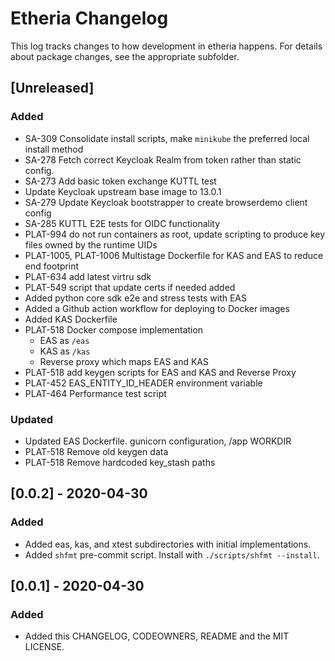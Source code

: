 # Etheria Changelog

This log tracks changes to how development
in etheria happens. For details about package
changes, see the appropriate subfolder.

## [Unreleased]

### Added

- SA-309 Consolidate install scripts, make `minikube` the preferred local install method 
- SA-278 Fetch correct Keycloak Realm from token rather than static config.
- SA-273 Add basic token exchange KUTTL test
- Update Keycloak upstream base image to 13.0.1
- SA-279 Update Keycloak bootstrapper to create browserdemo client config
- SA-285 KUTTL E2E tests for OIDC functionality
- PLAT-994 do not run containers as root, update scripting to produce key files owned by the runtime UIDs
- PLAT-1005, PLAT-1006 Multistage Dockerfile for KAS and EAS to reduce end footprint
- PLAT-634 add latest virtru sdk
- PLAT-549 script that update certs if needed added
- Added python core sdk e2e and stress tests with EAS
- Added a Github action workflow for deploying to Docker images
- Added KAS Dockerfile
- PLAT-518 Docker compose implementation
  - EAS as `/eas`
  - KAS as `/kas`
  - Reverse proxy which maps EAS and KAS
- PLAT-518 add keygen scripts for EAS and KAS and Reverse Proxy
- PLAT-452 EAS_ENTITY_ID_HEADER environment variable
- PLAT-464 Performance test script

### Updated

- Updated EAS Dockerfile. gunicorn configuration, /app WORKDIR
- PLAT-518 Remove old keygen data
- PLAT-518 Remove hardcoded key_stash paths

## [0.0.2] - 2020-04-30

### Added

- Added eas, kas, and xtest subdirectories with initial implementations.
- Added `shfmt` pre-commit script. Install with `./scripts/shfmt --install`.

## [0.0.1] - 2020-04-30

### Added

- Added this CHANGELOG, CODEOWNERS, README and the MIT LICENSE.

<!--
References:
*  [Keep a Changelog](https://keepachangelog.com/en/1.0.0/),
* [Semantic Versioning](https://semver.org/spec/v2.0.0.html).


### Added
### Changed
### Deprecated
### Removed
### Fixed
### Security
-->
